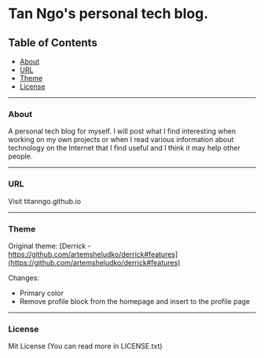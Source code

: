 # Tan Ngo's personal tech blog.

Table of Contents
-----------------
*   [About](#about)
*   [URL](#url)
*   [Theme](#theme)
*   [License](#license)

* * *

### About
A personal tech blog for myself. I will post what I find interesting when working on my own projects or when I read various information about technology on the Internet that I find useful and I think it may help other people.

* * *

### URL
Visit titanngo.github.io
* * *

### Theme
Original theme: [Derrick - https://github.com/artemsheludko/derrick#features](https://github.com/artemsheludko/derrick#features)

Changes:
- Primary color
- Remove profile block from the homepage and insert to the profile page

* * *

### License

Mit License
(You can read more in LICENSE.txt)